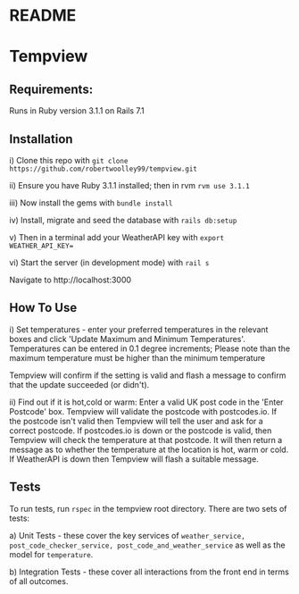 # README

# Tempview

## Requirements:
Runs in Ruby version 3.1.1 on Rails 7.1
## Installation

i) Clone this repo with `git clone https://github.com/robertwoolley99/tempview.git`

ii) Ensure you have Ruby 3.1.1 installed; then in rvm `rvm use 3.1.1`

iii) Now install the gems with `bundle install`

iv) Install, migrate and seed the database with `rails db:setup`

v) Then in a terminal add your WeatherAPI key with `export WEATHER_API_KEY=`

vi) Start the server (in development mode) with `rail s` 

Navigate to http://localhost:3000

## How To Use

i) Set temperatures - enter your preferred temperatures in the relevant boxes and click 'Update Maximum and Minimum Temperatures'. Temperatures can be entered in 0.1 degree increments; Please note than the maximum temperature must be higher than the minimum temperature

Tempview will confirm if the setting is valid and flash a message to confirm that the update succeeded (or didn't).

ii) Find out if it is hot,cold or warm: Enter a valid UK post code in the 'Enter Postcode' box.  Tempview will validate the postcode with postcodes.io.
If the postcode isn't valid then Tempview will tell the user and ask for a correct postcode.  If postcodes.io is down or the postcode is valid, then Tempview will check the temperature at that postcode. It will then return a message as to whether the temperature at the location is hot, warm or cold. If WeatherAPI is down then Tempview will flash a suitable message.


## Tests
To run tests, run `rspec` in the tempview root directory.  There are two sets of tests:

a) Unit Tests - these cover the key services of `weather_service, post_code_checker_service, post_code_and_weather_service` as well as the model for `temperature`.

b) Integration Tests - these cover all interactions from the front end in terms of all outcomes.

